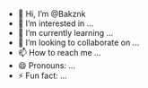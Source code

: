 - 👋 Hi, I’m @Bakznk
- 👀 I’m interested in ...
- 🌱 I’m currently learning ...
- 💞️ I’m looking to collaborate on ...
- 📫 How to reach me ...
- 😄 Pronouns: ...
- ⚡ Fun fact: ...

<!---
Bakznk/Bakznk is a ✨ special ✨ repository because its `README.md` (this file) appears on your GitHub profile.
You can click the Preview link to take a look at your changes.
--->
